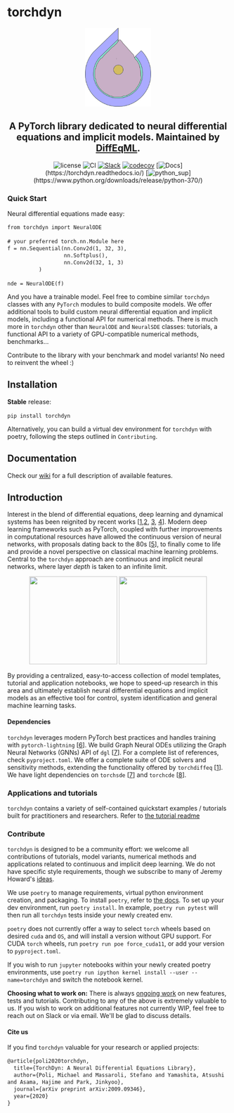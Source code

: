 # torchdyn

<p align="center">
<img src="media/torchdyn_logo.png" width="150" height="179">
</p>
<div align="center">

## A PyTorch library dedicated to **neural differential equations** and **implicit models**. Maintained by [DiffEqML](https://github.com/DiffEqML).

![license](https://img.shields.io/badge/license-Apache%202.0-blue.svg?)
![CI](https://github.com/DiffEqML/torchdyn/actions/workflows/os-coverage.yml/badge.svg)
[![Slack](https://img.shields.io/badge/slack-chat-blue.svg?logo=slack)](https://join.slack.com/t/diffeqml/shared_invite/zt-trwgahq8-zgDqFmwS2gHYX6hsRvwDvg)
[![codecov](https://codecov.io/gh/DiffEqML/torchdyn/branch/master/graph/badge.svg)](https://codecov.io/gh/DiffEqML/torchdyn)
[![Docs](https://img.shields.io/badge/docs-passing-green.svg?)](https://torchdyn.readthedocs.io/)
[![python_sup](https://img.shields.io/badge/python-3.7+-black.svg?)](https://www.python.org/downloads/release/python-370/)

</div>

### Quick Start

Neural differential equations made easy:
```
from torchdyn import NeuralODE

# your preferred torch.nn.Module here 
f = nn.Sequential(nn.Conv2d(1, 32, 3),
                  nn.Softplus(),
                  nn.Conv2d(32, 1, 3)
          )

nde = NeuralODE(f)
```
And you have a trainable model. Feel free to combine similar `torchdyn` classes with any `PyTorch` modules to build composite models. We offer additional tools to build custom neural differential equation and implicit models, including a functional API for numerical methods. There is much more in `torchdyn` other than `NeuralODE` and `NeuralSDE` classes: tutorials, a functional API to a variety of GPU-compatible numerical methods, benchmarks...

Contribute to the library with your benchmark and model variants! No need to reinvent the wheel :)

## Installation


**Stable** release:

`pip install torchdyn`

Alternatively, you can build a virtual dev environment for `torchdyn` with poetry, following the steps outlined in `Contributing`.


## Documentation
Check our [wiki](https://torchdyn.readthedocs.io/) for a full description of available features.

## Introduction
Interest in the blend of differential equations, deep learning and dynamical systems has been reignited by recent works [[1](https://arxiv.org/abs/1806.07366),[2](https://arxiv.org/abs/2001.04385), [3](https://arxiv.org/abs/2002.08071), [4](https://arxiv.org/abs/1909.01377)]. Modern deep learning frameworks such as PyTorch, coupled with further improvements in computational resources have allowed the continuous version of neural networks, with proposals dating back to the 80s [[5](https://ieeexplore.ieee.org/abstract/document/6814892)], to finally come to life and provide a novel perspective on classical machine learning problems. Central to the `torchdyn` approach are continuous and implicit neural networks, where layer *depth* is taken to an infinite limit. 

<p align="center">
<img src="media/GalNODE.gif" width="200" height="200">
<img src="media/cnf_diffeq.gif" width="200" height="200">
</p>


By providing a centralized, easy-to-access collection of model templates, tutorial and application notebooks, we hope to speed-up research in this area and ultimately establish neural differential equations and implicit models as an effective tool for control, system identification and general machine learning tasks.

#### Dependencies
`torchdyn` leverages modern PyTorch best practices and handles training with `pytorch-lightning` [[6](https://github.com/PyTorchLightning/pytorch-lightning)]. We build Graph Neural ODEs utilizing the Graph Neural Networks (GNNs) API of `dgl` [[7](https://www.dgl.ai/)]. For a complete list of references, check `pyproject.toml`. We offer a complete suite of ODE solvers and sensitivity methods, extending the functionality offered by `torchdiffeq` [[1](https://arxiv.org/abs/1806.07366)]. We have light dependencies on `torchsde` [[7](https://arxiv.org/abs/2001.01328)] and `torchcde` [[8](https://arxiv.org/abs/2005.08926)].

### Applications and tutorials
`torchdyn` contains a variety of self-contained quickstart examples / tutorials built for practitioners and researchers. Refer to [the tutorial readme](tutorials/README.md)


### Contribute
 `torchdyn` is designed to be a community effort: we welcome all contributions of tutorials, model variants, numerical methods and applications related to continuous and implicit deep learning. We do not have specific style requirements, though we subscribe to many of Jeremy Howard's [ideas](https://docs.fast.ai/dev/style.html).

We use `poetry` to manage requirements, virtual python environment creation, and packaging. To install `poetry`, refer to [the docs](https://python-poetry.org/docs/).
To set up your dev environment, run `poetry install`. In example, `poetry run pytest` will then run all `torchdyn` tests inside your newly created env.

`poetry` does not currently offer a way to select `torch` wheels based on desired `cuda` and `OS`, and will install a version without GPU support. For CUDA `torch` wheels,
run `poetry run poe force_cuda11`, or add your version to `pyproject.toml`.

If you wish to run `jupyter` notebooks within your newly created poetry environments, use `poetry run ipython kernel install --user --name=torchdyn` and switch the notebook kernel.


**Choosing what to work on:** There is always [ongoing work](https://github.com/DiffEqML/torchdyn/issues) on new features, tests and tutorials. Contributing to any of the above is extremely valuable to us. If you wish to work on additional features not currently WIP, feel free to reach out on Slack or via email. We'll be glad to discuss details.


#### Cite us
If you find `torchdyn` valuable for your research or applied projects:
```
@article{poli2020torchdyn,
  title={TorchDyn: A Neural Differential Equations Library},
  author={Poli, Michael and Massaroli, Stefano and Yamashita, Atsushi and Asama, Hajime and Park, Jinkyoo},
  journal={arXiv preprint arXiv:2009.09346},
  year={2020}
}
```
